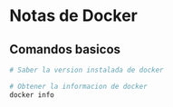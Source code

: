 # Notas de Docker

## Comandos basicos

```bash
# Saber la version instalada de docker

# Obtener la informacion de docker
docker info
```
